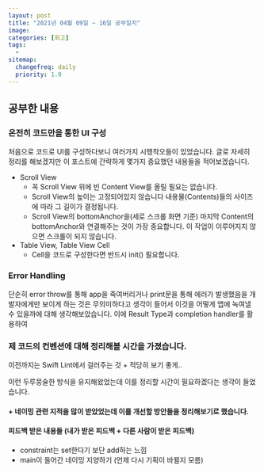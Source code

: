 ```yaml
---
layout: post
title: "2021년 04월 09일 ~ 16일 공부일지"
image:
categories: [회고]
tags: 
  - 
sitemap:
  changefreq: daily
  priority: 1.0
---
```


## 공부한 내용

### 온전히 코드만을 통한 UI 구성

처음으로 코드로 UI를 구성하다보니 여러가지 시행착오들이 있었습니다. 글로 자세히 정리를 해보겠지만 이 포스트에 간략하게 몇가지 중요했던 내용들을 적어보겠습니다.



- Scroll View
  - 꼭 Scroll View 위에 빈 Content View를 올릴 필요는 없습니다.
  - Scroll View의 높이는 고정되어있지 않습니다 내용물(Contents)들의 사이즈에 따라 그 길이가 결정됩니다.
  - Scroll View의 bottomAnchor을(세로 스크롤 화면 기준) 마지막 Content의  bottomAnchor와 연결해주는 것이 가장 중요합니다. 이 작업이 이루어지지 않으면 스크롤이 되지 않습니다.
- Table View, Table View Cell
  - Cell을 코드로 구성한다면 반드시 init() 필요합니다.



### Error Handling

단순히 error throw를 통해 app을 죽여버리거나 print문을 통해 에러가 발생했음을 개발자에게만 보이게 하는 것은 무의미하다고 생각이 들어서 이것을 어떻게 앱에 녹여낼 수 있을까에 대해 생각해보았습니다. 이에 Result Type과 completion handler를 활용하여 



### 제 코드의 컨벤션에 대해 정리해볼 시간을 가졌습니다.

이전까지는 Swift Lint에서 걸러주는 것 +  적당히 보기 좋게..

이런 두루뭉술한 방식을 유지해왔었는데 이를 정리할 시간이 필요하겠다는 생각이 들었습니다.



#### + 네이밍 관련 지적을 많이 받았었는데 이를 개선할 방안들을 정리해보기로 했습니다.



#### 피드백 받은 내용들 (내가 받은 피드백 + 다른 사람이 받은 피드백)

- constraint는 set한다기 보단 add하는 느낌
- main이 들어간 네이밍 지양하기 (언제 다시 기획이 바뀔지 모름)



